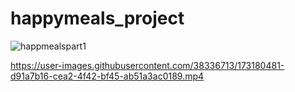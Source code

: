 # happymeals_project
![happmealspart1](https://user-images.githubusercontent.com/38336713/173179817-cbb96973-f2cd-4552-a5ba-b72f2236f197.gif)


https://user-images.githubusercontent.com/38336713/173180481-d91a7b16-cea2-4f42-bf45-ab51a3ac0189.mp4

